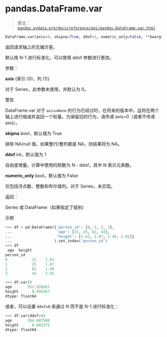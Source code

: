 # pandas.DataFrame.var

> 原文：[`pandas.pydata.org/docs/reference/api/pandas.DataFrame.var.html`](https://pandas.pydata.org/docs/reference/api/pandas.DataFrame.var.html)

```py
DataFrame.var(axis=0, skipna=True, ddof=1, numeric_only=False, **kwargs)
```

返回请求轴上的无偏方差。

默认按 N-1 进行标准化。可以使用 ddof 参数进行更改。

参数：

**axis** {索引 (0)，列 (1)}

对于 Series，此参数未使用，并默认为 0。

警告

DataFrame.var 对于 `axis=None` 的行为已经过时，在将来的版本中，这将在两个轴上进行缩减并返回一个标量。为保留旧的行为，请传递 axis=0（或者不传递 axis）。

**skipna** bool，默认值为 True

排除 NA/null 值。如果整行/整列都是 NA，则结果将为 NA。

**ddof** int，默认值为 1

自由度增量。计算中使用的除数为 N - ddof，其中 N 表示元素数。

**numeric_only** bool，默认值为 False

仅包括浮点数、整数和布尔值列。对于 Series，未实现。

返回：

Series 或 DataFrame（如果指定了级别）

示例

```py
>>> df = pd.DataFrame({'person_id': [0, 1, 2, 3],
...                    'age': [21, 25, 62, 43],
...                    'height': [1.61, 1.87, 1.49, 2.01]}
...                   ).set_index('person_id')
>>> df
 age  height
person_id
0           21    1.61
1           25    1.87
2           62    1.49
3           43    2.01 
```

```py
>>> df.var()
age       352.916667
height      0.056367
dtype: float64 
```

或者，可以设置 `ddof=0` 来通过 N 而不是 N-1 进行标准化：

```py
>>> df.var(ddof=0)
age       264.687500
height      0.042275
dtype: float64 
```
